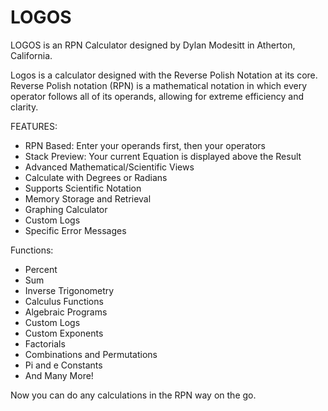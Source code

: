 # LOGOS
LOGOS is an RPN Calculator designed by Dylan Modesitt in Atherton, California. 

Logos is a calculator designed with the Reverse Polish Notation at its core. Reverse Polish notation (RPN) is a mathematical notation in which every operator follows all of its operands, allowing for extreme efficiency and clarity. 

FEATURES:

* RPN Based: Enter your operands first, then your operators
* Stack Preview: Your current Equation is displayed above the Result
* Advanced Mathematical/Scientific Views
* Calculate with Degrees or Radians
* Supports Scientific Notation
* Memory Storage and Retrieval 
* Graphing Calculator 
* Custom Logs 
* Specific Error Messages 

Functions:

* Percent 
* Sum
* Inverse Trigonometry 
* Calculus Functions
* Algebraic Programs
* Custom Logs
* Custom Exponents 
* Factorials
* Combinations and Permutations 
* Pi and e Constants 
* And Many More!

Now you can do any calculations in the RPN way on the go.
